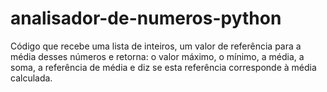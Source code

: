 # analisador-de-numeros-python
Código que recebe uma lista de inteiros, um valor de referência para a média desses números e retorna: o valor máximo, o mínimo, a média, a soma, a referência de média e diz se esta referência corresponde à média calculada.
